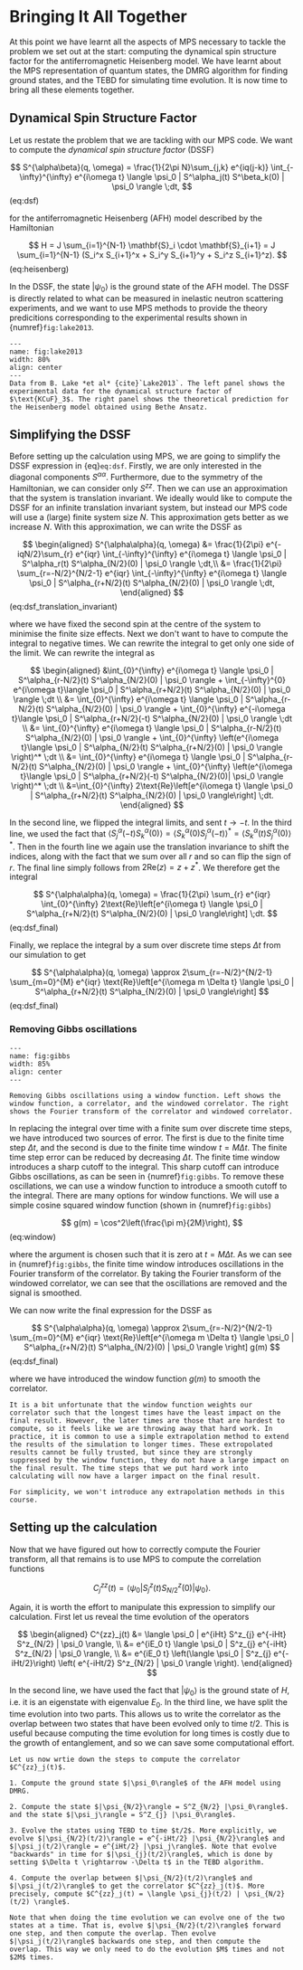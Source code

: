 # Bringing It All Together

At this point we have learnt all the aspects of MPS necessary to tackle the problem we set out at the start: computing the dynamical spin structure factor for the antiferromagnetic Heisenberg model. We have learnt about the MPS representation of quantum states, the DMRG algorithm for finding ground states, and the TEBD for simulating time evolution. It is now time to bring all these elements together.

## Dynamical Spin Structure Factor

Let us restate the problem that we are tackling with our MPS code. We want to compute the *dynamical spin structure factor* (DSSF)

$$
S^{\alpha\beta}(q, \omega) = \frac{1}{2\pi N}\sum_{j,k} e^{iq(j-k)} \int_{-\infty}^{\infty} e^{i\omega t} \langle \psi_0 | S^\alpha_j(t) S^\beta_k(0) | \psi_0 \rangle \;dt,
$$ (eq:dsf)

for the antiferromagnetic Heisenberg (AFH) model described by the Hamiltonian

$$
H = J \sum_{i=1}^{N-1} \mathbf{S}_i \cdot \mathbf{S}_{i+1} = J \sum_{i=1}^{N-1} (S_i^x S_{i+1}^x + S_i^y S_{i+1}^y + S_i^z S_{i+1}^z).
$$ (eq:heisenberg)

In the DSSF, the state $|\psi_0\rangle$ is the ground state of the AFH model. The DSSF is directly related to what can be measured in inelastic neutron scattering experiments, and we want to use MPS methods to provide the theory predicitions corresponding to the experimental results shown in {numref}`fig:lake2013`.

```{figure} ../week1/images/AFH_experiment.png
---
name: fig:lake2013
width: 80%
align: center
---
Data from B. Lake *et al* {cite}`Lake2013`. The left panel shows the experimental data for the dynamical structure factor of $\text{KCuF}_3$. The right panel shows the theoretical prediction for the Heisenberg model obtained using Bethe Ansatz.
```


## Simplifying the DSSF

Before setting up the calculation using MPS, we are going to simplify the DSSF expression in {eq}`eq:dsf`. Firstly, we are only interested in the diagonal components $S^{\alpha\alpha}$. Furthermore, due to the symmetry of the Hamiltonian, we can consider only $S^{zz}$. Then we can use an approximation that the system is translation invariant. We ideally would like to compute the DSSF for an infinite translation invariant system, but instead our MPS code will use a (large) finite system size $N$. This approximation gets better as we increase $N$. With this approximation, we can write the DSSF as 

$$
\begin{aligned}
S^{\alpha\alpha}(q, \omega) &= \frac{1}{2\pi} e^{-iqN/2}\sum_{r} e^{iqr} \int_{-\infty}^{\infty} e^{i\omega t} \langle \psi_0 | S^\alpha_r(t) S^\alpha_{N/2}(0) | \psi_0 \rangle \;dt,\\
&= \frac{1}{2\pi} \sum_{r=-N/2}^{N/2-1} e^{iqr} \int_{-\infty}^{\infty} e^{i\omega t} \langle \psi_0 | S^\alpha_{r+N/2}(t) S^\alpha_{N/2}(0) | \psi_0 \rangle \;dt,
\end{aligned}
$$ (eq:dsf_translation_invariant)

where we have fixed the second spin at the centre of the system to minimise the finite size effects. Next we don't want to have to compute the integral to negative times. We can rewrite the integral to get only one side of the limit. We can rewrite the integral as

$$
\begin{aligned}
&\int_{0}^{\infty} e^{i\omega t} \langle \psi_0 | S^\alpha_{r-N/2}(t) S^\alpha_{N/2}(0) | \psi_0 \rangle + \int_{-\infty}^{0} e^{i\omega t}\langle \psi_0 | S^\alpha_{r+N/2}(t) S^\alpha_{N/2}(0) | \psi_0 \rangle \;dt \\
&= \int_{0}^{\infty} e^{i\omega t} \langle \psi_0 | S^\alpha_{r-N/2}(t) S^\alpha_{N/2}(0) | \psi_0 \rangle + \int_{0}^{\infty} e^{-i\omega t}\langle \psi_0 | S^\alpha_{r+N/2}(-t) S^\alpha_{N/2}(0) | \psi_0 \rangle \;dt \\
&= \int_{0}^{\infty} e^{i\omega t} \langle \psi_0 | S^\alpha_{r-N/2}(t) S^\alpha_{N/2}(0) | \psi_0 \rangle + \int_{0}^{\infty} \left(e^{i\omega t}\langle \psi_0 | S^\alpha_{N/2}(t) S^\alpha_{r+N/2}(0) | \psi_0 \rangle \right)^* \;dt \\
&= \int_{0}^{\infty} e^{i\omega t} \langle \psi_0 | S^\alpha_{r-N/2}(t) S^\alpha_{N/2}(0) | \psi_0 \rangle + \int_{0}^{\infty} \left(e^{i\omega t}\langle \psi_0 | S^\alpha_{r+N/2}(-t) S^\alpha_{N/2}(0)| \psi_0 \rangle \right)^* \;dt \\
&=\int_{0}^{\infty} 2\text{Re}\left[e^{i\omega t} \langle \psi_0 | S^\alpha_{r+N/2}(t) S^\alpha_{N/2}(0) | \psi_0 \rangle\right] \;dt.
\end{aligned}
$$

In the second line, we flipped the integral limits, and sent $t\rightarrow -t$. In the third line, we used the fact that $\langle S^\alpha_{j}(-t) S^\alpha_{k}(0) \rangle = \langle S^\alpha_{k}(0) S^\alpha_{j}(-t) \rangle^* = \langle S^\alpha_{k}(t) S^\alpha_{j}(0) \rangle^*$. Then in the fourth line we again use the translation invariance to shift the indices, along with the fact that we sum over all $r$ and so can flip the sign of $r$. The final line simply follows from $2\text{Re}(z) = z + z^*$. We therefore get the integral

$$
S^{\alpha\alpha}(q, \omega) = \frac{1}{2\pi} \sum_{r} e^{iqr} \int_{0}^{\infty} 2\text{Re}\left[e^{i\omega t} \langle \psi_0 | S^\alpha_{r+N/2}(t) S^\alpha_{N/2}(0) | \psi_0 \rangle\right] \;dt.
$$ (eq:dsf_final)

Finally, we replace the integral by a sum over discrete time steps $\Delta t$ from our simulation to get

$$
S^{\alpha\alpha}(q, \omega) \approx 2\sum_{r=-N/2}^{N/2-1} \sum_{m=0}^{M} e^{iqr} \text{Re}\left[e^{i\omega m \Delta t} \langle \psi_0 | S^\alpha_{r+N/2}(t) S^\alpha_{N/2}(0) | \psi_0 \rangle\right]
$$ (eq:dsf_final)

### Removing Gibbs oscillations

```{figure} images/gibbs.jpg
---
name: fig:gibbs
width: 85%
align: center
---

Removing Gibbs oscillations using a window function. Left shows the window function, a correlator, and the windowed correlator. The right shows the Fourier transform of the correlator and windowed correlator. 
``` 


In replacing the integral over time with a finite sum over discrete time steps, we have introduced two sources of error. The first is due to the finite time step $\Delta t$, and the second is due to the finite time window $t = M\Delta t$. The finite time step error can be reduced by decreasing $\Delta t$. The finite time window introduces a sharp cutoff to the integral. This sharp cutoff can introduce Gibbs oscillations, as can be seen in {numref}`fig:gibbs`. To remove these oscillations, we can use a window function to introduce a smooth cutoff to the integral. There are many options for window functions. We will use a simple cosine squared window function (shown in {numref}`fig:gibbs`)

$$
g(m) = \cos^2\left(\frac{\pi m}{2M}\right),
$$ (eq:window)

where the argument is chosen such that it is zero at $t=M\Delta t$. As we can see in {numref}`fig:gibbs`, the finite time window introduces oscillations in the Fourier transform of the correlator. By taking the Fourier transform of the windowed correlator, we can see that the oscillations are removed and the signal is smoothed.

We can now write the final expression for the DSSF as

$$
S^{\alpha\alpha}(q, \omega) \approx 2\sum_{r=-N/2}^{N/2-1} \sum_{m=0}^{M} e^{iqr} \text{Re}\left[e^{i\omega m \Delta t} \langle \psi_0 | S^\alpha_{r+N/2}(t) S^\alpha_{N/2}(0) | \psi_0 \rangle \right] g(m)
$$ (eq:dsf_final)

where we have introduced the window function $g(m)$ to smooth the correlator.

```{note}
It is a bit unfortunate that the window function weights our correlator such that the longest times have the least impact on the final result. However, the later times are those that are hardest to compute, so it feels like we are throwing away that hard work. In practice, it is common to use a simple extrapolation method to extend the results of the simulation to longer times. These extropolated results cannot be fully trusted, but since they are strongly suppressed by the window function, they do not have a large impact on the final result. The time steps that we put hard work into calculating will now have a larger impact on the final result.

For simplicity, we won't introduce any extrapolation methods in this course.
```

## Setting up the calculation

Now that we have figured out how to correctly compute the Fourier transform, all that remains is to use MPS to compute the correlation functions

$$
C^{zz}_j(t) = \langle \psi_0 | S^z_{j}(t) S^z_{N/2}(0) | \psi_0 \rangle.
$$

Again, it is worth the effort to manipulate this expression to simplify our calculation. First let us reveal the time evolution of the operators

$$
\begin{aligned}
C^{zz}_j(t) &= \langle \psi_0 | e^{iHt} S^z_{j} e^{-iHt} S^z_{N/2} | \psi_0 \rangle, \\
&= e^{iE_0 t} \langle \psi_0 | S^z_{j} e^{-iHt} S^z_{N/2} | \psi_0 \rangle, \\
&= e^{iE_0 t} \left(\langle \psi_0 | S^z_{j} e^{-iHt/2}\right) \left( e^{-iHt/2} S^z_{N/2} | \psi_0 \rangle \right).
\end{aligned}
$$

In the second line, we have used the fact that $|\psi_0\rangle$ is the ground state of $H$, i.e. it is an eigenstate with eigenvalue $E_0$. In the third line, we have split the time evolution into two parts. This allows us to write the correlator as the overlap between two states that have been evolved only to time $t/2$. This is useful because computing the time evolution for long times is costly due to the growth of entanglement, and so we can save some computational effort.

````{admonition} Algorithm: Computing the correlator
Let us now wrtie down the steps to compute the correlator $C^{zz}_j(t)$.

1. Compute the ground state $|\psi_0\rangle$ of the AFH model using DMRG.

2. Compute the state $|\psi_{N/2}\rangle = S^Z_{N/2} |\psi_0\rangle$. and the state $|\psi_j\rangle = S^Z_{j} |\psi_0\rangle$.

3. Evolve the states using TEBD to time $t/2$. More explicitly, we evolve $|\psi_{N/2}(t/2)\rangle = e^{-iHt/2} |\psi_{N/2}\rangle$ and $|\psi_j(t/2)\rangle = e^{iHt/2} |\psi_j\rangle$. Note that evolve "backwards" in time for $|\psi_{j}(t/2)\rangle$, which is done by setting $\Delta t \rightarrow -\Delta t$ in the TEBD algorithm.

4. Compute the overlap between $|\psi_{N/2}(t/2)\rangle$ and $|\psi_j(t/2)\rangle$ to get the correlator $C^{zz}_j(t)$. More precisely, compute $C^{zz}_j(t) = \langle \psi_{j}(t/2) | \psi_{N/2}(t/2) \rangle$.

Note that when doing the time evolution we can evolve one of the two states at a time. That is, evolve $|\psi_{N/2}(t/2)\rangle$ forward one step, and then compute the overlap. Then evolve $|\psi_j(t/2)\rangle$ backwards one step, and then compute the overlap. This way we only need to do the evolution $M$ times and not $2M$ times.

````